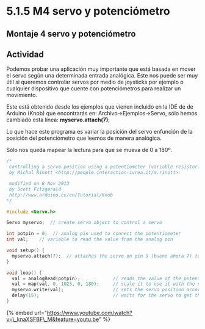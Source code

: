 # 5.1.5 M4 servo y potenciómetro

## Montaje 4 servo y potenciómetro

## Actividad

Podemos probar una aplicación muy importante que está basada en mover el servo según una determinada entrada analógica. Este nos puede ser muy útil si queremos controlar servos por medio de joysticks por ejemplo o cualquier dispositivo que cuente con potenciómetros para realizar un movimiento.

Este está obtenido desde los ejemplos que vienen incluido en la IDE de de Arduino \(Knob\) que encontrarás en: Archivo-&gt;Ejemplos-&gt;Servo, sólo hemos cambiado esta línea: **myservo.attach\(7\)**;

Lo que hace este programa es variar la posición del servo enfunción de la posición del potenciómetro que leemos de manera analógica.

Sólo nos queda mapear la lectura para que se mueva de 0 a 180º.

```cpp
/*
 Controlling a servo position using a potentiometer (variable resistor)
 by Michal Rinott <http://people.interaction-ivrea.it/m.rinott>

 modified on 8 Nov 2013
 by Scott Fitzgerald
 http://www.arduino.cc/en/Tutorial/Knob
*/

#include <Servo.h>

Servo myservo;  // create servo object to control a servo

int potpin = 0;  // analog pin used to connect the potentiometer
int val;    // variable to read the value from the analog pin

void setup() {
  myservo.attach(7);  // attaches the servo on pin 9 (bueno ahora 7) to the servo object
}

void loop() {
  val = analogRead(potpin);            // reads the value of the potentiometer (value between 0 and 1023)
  val = map(val, 0, 1023, 0, 180);     // scale it to use it with the servo (value between 0 and 180)
  myservo.write(val);                  // sets the servo position according to the scaled value
  delay(15);                           // waits for the servo to get there
}
```

{% embed url="https://www.youtube.com/watch?v=\_knaXSFBF\_M&feature=youtu.be" %}

